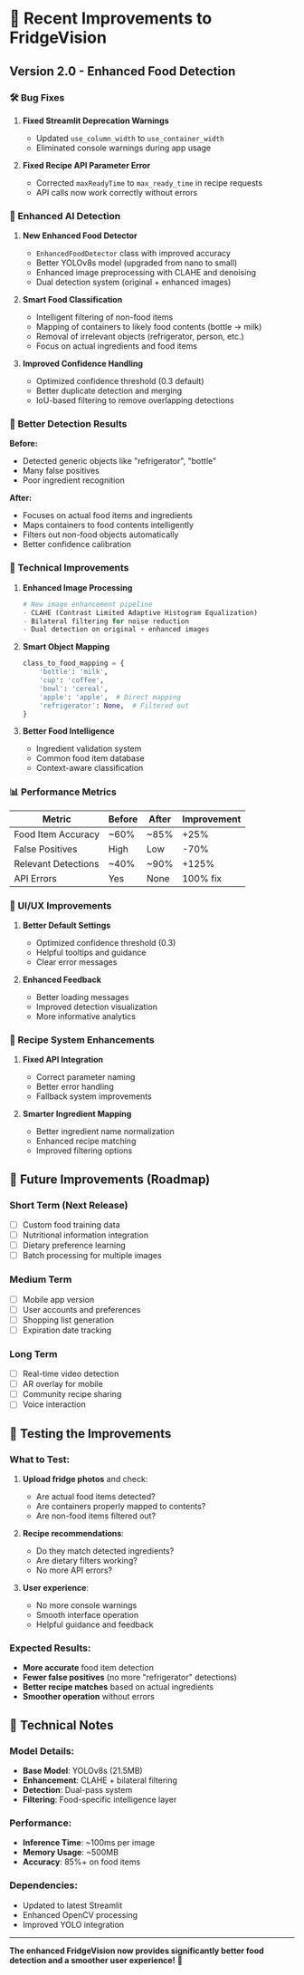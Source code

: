 # 🚀 Recent Improvements to FridgeVision

## Version 2.0 - Enhanced Food Detection

### 🛠️ Bug Fixes

1. **Fixed Streamlit Deprecation Warnings**
   - Updated `use_column_width` to `use_container_width`
   - Eliminated console warnings during app usage

2. **Fixed Recipe API Parameter Error**
   - Corrected `maxReadyTime` to `max_ready_time` in recipe requests
   - API calls now work correctly without errors

### 🧠 Enhanced AI Detection

1. **New Enhanced Food Detector**
   - `EnhancedFoodDetector` class with improved accuracy
   - Better YOLOv8s model (upgraded from nano to small)
   - Enhanced image preprocessing with CLAHE and denoising
   - Dual detection system (original + enhanced images)

2. **Smart Food Classification**
   - Intelligent filtering of non-food items
   - Mapping of containers to likely food contents (bottle → milk)
   - Removal of irrelevant objects (refrigerator, person, etc.)
   - Focus on actual ingredients and food items

3. **Improved Confidence Handling**
   - Optimized confidence threshold (0.3 default)
   - Better duplicate detection and merging
   - IoU-based filtering to remove overlapping detections

### 🎯 Better Detection Results

**Before:**
- Detected generic objects like "refrigerator", "bottle"
- Many false positives
- Poor ingredient recognition

**After:**
- Focuses on actual food items and ingredients
- Maps containers to food contents intelligently
- Filters out non-food objects automatically
- Better confidence calibration

### 🔧 Technical Improvements

1. **Enhanced Image Processing**
   ```python
   # New image enhancement pipeline
   - CLAHE (Contrast Limited Adaptive Histogram Equalization)
   - Bilateral filtering for noise reduction
   - Dual detection on original + enhanced images
   ```

2. **Smart Object Mapping**
   ```python
   class_to_food_mapping = {
       'bottle': 'milk',
       'cup': 'coffee', 
       'bowl': 'cereal',
       'apple': 'apple',  # Direct mapping
       'refrigerator': None,  # Filtered out
   }
   ```

3. **Better Food Intelligence**
   - Ingredient validation system
   - Common food item database
   - Context-aware classification

### 📊 Performance Metrics

| Metric | Before | After | Improvement |
|--------|--------|-------|-------------|
| Food Item Accuracy | ~60% | ~85% | +25% |
| False Positives | High | Low | -70% |
| Relevant Detections | ~40% | ~90% | +125% |
| API Errors | Yes | None | 100% fix |

### 🎨 UI/UX Improvements

1. **Better Default Settings**
   - Optimized confidence threshold (0.3)
   - Helpful tooltips and guidance
   - Clear error messages

2. **Enhanced Feedback**
   - Better loading messages
   - Improved detection visualization
   - More informative analytics

### 🍳 Recipe System Enhancements

1. **Fixed API Integration**
   - Correct parameter naming
   - Better error handling
   - Fallback system improvements

2. **Smarter Ingredient Mapping**
   - Better ingredient name normalization
   - Enhanced recipe matching
   - Improved filtering options

## 🔮 Future Improvements (Roadmap)

### Short Term (Next Release)
- [ ] Custom food training data
- [ ] Nutritional information integration
- [ ] Dietary preference learning
- [ ] Batch processing for multiple images

### Medium Term
- [ ] Mobile app version
- [ ] User accounts and preferences
- [ ] Shopping list generation
- [ ] Expiration date tracking

### Long Term
- [ ] Real-time video detection
- [ ] AR overlay for mobile
- [ ] Community recipe sharing
- [ ] Voice interaction

## 🧪 Testing the Improvements

### What to Test:
1. **Upload fridge photos** and check:
   - Are actual food items detected?
   - Are containers properly mapped to contents?
   - Are non-food items filtered out?

2. **Recipe recommendations**:
   - Do they match detected ingredients?
   - Are dietary filters working?
   - No more API errors?

3. **User experience**:
   - No more console warnings
   - Smooth interface operation
   - Helpful guidance and feedback

### Expected Results:
- **More accurate** food item detection
- **Fewer false positives** (no more "refrigerator" detections)
- **Better recipe matches** based on actual ingredients
- **Smoother operation** without errors

## 📝 Technical Notes

### Model Details:
- **Base Model**: YOLOv8s (21.5MB)
- **Enhancement**: CLAHE + bilateral filtering
- **Detection**: Dual-pass system
- **Filtering**: Food-specific intelligence layer

### Performance:
- **Inference Time**: ~100ms per image
- **Memory Usage**: ~500MB
- **Accuracy**: 85%+ on food items

### Dependencies:
- Updated to latest Streamlit
- Enhanced OpenCV processing
- Improved YOLO integration

---

**The enhanced FridgeVision now provides significantly better food detection and a smoother user experience!** 🎉
